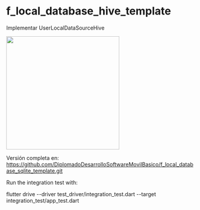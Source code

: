 # f_local_database_hive_template

Implementar UserLocalDataSourceHive

<img src="https://user-images.githubusercontent.com/4458129/178789236-ba1f46e6-8765-4e5a-95d2-ef565ac6d00e.gif" width="300" />

Versión completa en:
https://github.com/DiplomadoDesarrolloSoftwareMovilBasico/f_local_database_sqlite_template.git

Run the integration test with:

flutter drive --driver test_driver/integration_test.dart --target integration_test/app_test.dart
